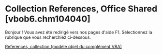 
# Collection References, Office Shared [vbob6.chm104040]

Bonjour ! Vous avez été redirigé vers nos pages d'aide F1. Sélectionnez la rubrique que vous recherchiez ci-dessous.

[References, collection (modèle objet du complément VBA)](http://msdn.microsoft.com/library/fc62c618-8131-3578-c445-f60bc6fee8fa%28Office.15%29.aspx)
